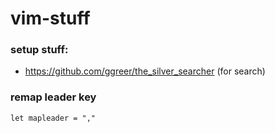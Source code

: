 # vim-stuff

### setup stuff:
- https://github.com/ggreer/the_silver_searcher (for search)

### remap leader key
`let mapleader = ","`
